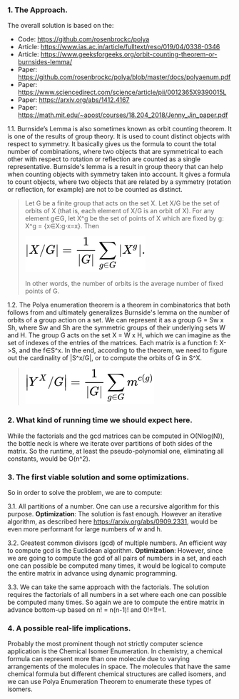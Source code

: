 ### 1. The Approach.

The overall solution is based on the:
* Code: https://github.com/rosenbrockc/polya
* Article: https://www.ias.ac.in/article/fulltext/reso/019/04/0338-0346
* Article: https://www.geeksforgeeks.org/orbit-counting-theorem-or-burnsides-lemma/
* Paper: https://github.com/rosenbrockc/polya/blob/master/docs/polyaenum.pdf
* Paper: https://www.sciencedirect.com/science/article/pii/0012365X9390015L
* Paper: https://arxiv.org/abs/1412.4167
* Paper: https://math.mit.edu/~apost/courses/18.204_2018/Jenny_Jin_paper.pdf

1.1. Burnside’s Lemma is also sometimes known as orbit counting theorem. It is one of the results of group theory. 
It is used to count distinct objects with respect to symmetry. It basically gives us the formula to count the total 
number of combinations, where two objects that are symmetrical to each other with respect to rotation or reflection are 
counted as a single representative. Burnside's lemma is a result in group theory that can help when counting objects 
with symmetry taken into account. It gives a formula to count objects, where two objects that are related by a symmetry 
(rotation or reflection, for example) are not to be counted as distinct.

>Let G be a finite group that acts on the set X. Let X/G be the set of orbits of X (that is, each element of X/G is 
an orbit of X). For any element g∈G, let X^g be the set of points of X which are fixed by g: X^g = {x∈X:g⋅x=x}. Then 
>
>![Alt text](./burnside.svg)
>
>In other words, the number of orbits is the average number of fixed points of G.

1.2. The Polya enumeration theorem is a theorem in combinatorics that both follows from and ultimately generalizes 
Burnside's lemma on the number of orbits of a group action on a set. We can represent it as a group G = Sw x Sh, where 
Sw and Sh are the symmetric groups of their underlying sets W and H. The group G acts on the set X = W x H, which we can 
imagine as the set of indexes of the entries of the matrices. Each matrix is a function f: X->S, and the f∈S^x. In the 
end, according to the theorem, we need to figure out the cardinality of |S^x/G|, or to compute the orbits of G in S^X.

>![Alt text](./polya.svg)

### 2. What kind of running time we should expect here. 

While the factorials and the gcd matrices can be computed in O(Nlog(N)), the bottle neck is where we iterate over 
partitions of both sides of the matrix. So the runtime, at least the pseudo-polynomial one, eliminating all constants, 
would be O(n^2).

### 3. The first viable solution and some optimizations.

So in order to solve the problem, we are to compute:

3.1. All partitions of a number. One can use a recursive algorithm for this purpose.
**Optimization**: The solution is fast enough. However an iterative algorithm, as described here 
https://arxiv.org/abs/0909.2331, would be even more performant for large numbers of w and h.

3.2. Greatest common divisors (gcd) of multiple numbers. An efficient way to compute gcd is the Euclidean algorithm. 
**Optimization**: However, since we are going to compute the gcd of all pairs of numbers in a set, and each one can possible 
be computed many times, it would be logical to compute the entire matrix in advance using dynamic programming. 

3.3. We can take the same approach with the factorials. The solution requires the factorials of all numbers in a 
set where each one can possible be computed many times. So again we are to compute the entire matrix in advance 
bottom-up based on n! = n(n-1)! and 0!=1!=1.
  
### 4. A possible real-life implications.

Probably the most prominent though not strictly computer science application is the Chemical Isomer Enumeration.
In chemistry, a chemical formula can represent more than one molecule due to varying arrangements of the molecules in 
space. The molecules that have the same chemical formula but different chemical structures are called isomers, and we 
can use Polya Enumeration Theorem to enumerate these types of isomers.

